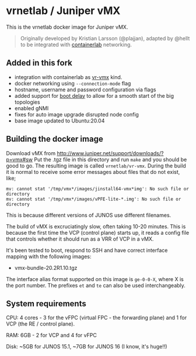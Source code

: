# vrnetlab / Juniper vMX

This is the vrnetlab docker image for Juniper vMX.

> Originally developed by Kristian Larsson (@plajjan), adapted by @hellt to be integrated with [containerlab](https://containerlab.srlinux.dev) networking.  

## Added in this fork

* integration with containerlab as [vr-vmx](https://containerlab.srlinux.dev/manual/kinds/vr-vmx/) kind.
* docker networking using `--connection-mode` flag
* hostname, username and password configuration via flags
* added support for [boot delay](https://containerlab.srlinux.dev/manual/vrnetlab/#boot-delay) to allow for a smooth start of the big topologies
* enabled gNMI
* fixes for auto image upgrade disrupted node config
* base image updated to Ubuntu:20.04

## Building the docker image
Download vMX from http://www.juniper.net/support/downloads/?p=vmx#sw
Put the .tgz file in this directory and run `make` and you should be good to
go. The resulting image is called `vrnetlab/vr-vmx`. During the build it is normal to
receive some error messages about files that do not exist, like;

    mv: cannot stat '/tmp/vmx*/images/jinstall64-vmx*img': No such file or directory
    mv: cannot stat '/tmp/vmx*/images/vPFE-lite-*.img': No such file or directory

This is because different versions of JUNOS use different filenames.

The build of vMX is excruciatingly slow, often taking 10-20 minutes. This is
because the first time the VCP (control plane) starts up, it reads a config
file that controls whether it should run as a VRR of VCP in a vMX.

It's been tested to boot, respond to SSH and have correct interface mapping
with the following images:

* vmx-bundle-20.2R1.10.tgz

The interface alias format supported on this image is `ge-0-0-X`, where X is the port number. The prefixes `et` and `te` can also be used interchangeably.

## System requirements

CPU: 4 cores - 3 for the vFPC (virtual FPC - the forwarding plane) and 1 for
VCP (the RE / control plane).

RAM: 6GB - 2 for VCP and 4 for vFPC

Disk: ~5GB for JUNOS 15.1, ~7GB for JUNOS 16 (I know, it's huge!!)

